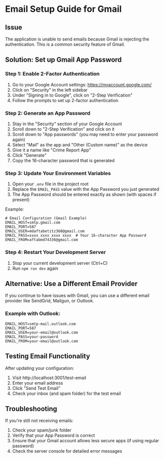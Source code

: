 # Email Setup Guide for Gmail

## Issue
The application is unable to send emails because Gmail is rejecting the authentication. This is a common security feature of Gmail.

## Solution: Set up Gmail App Password

### Step 1: Enable 2-Factor Authentication
1. Go to your Google Account settings: https://myaccount.google.com/
2. Click on "Security" in the left sidebar
3. Under "Signing in to Google", click on "2-Step Verification"
4. Follow the prompts to set up 2-factor authentication

### Step 2: Generate an App Password
1. Stay in the "Security" section of your Google Account
2. Scroll down to "2-Step Verification" and click on it
3. Scroll down to "App passwords" (you may need to enter your password again)
4. Select "Mail" as the app and "Other (Custom name)" as the device
5. Give it a name like "Crime Report App"
6. Click "Generate"
7. Copy the 16-character password that is generated

### Step 3: Update Your Environment Variables
1. Open your `.env` file in the project root
2. Replace the `EMAIL_PASS` value with the App Password you just generated
3. The App Password should be entered exactly as shown (with spaces if present)

Example:
```env
# Email Configuration (Gmail Example)
EMAIL_HOST=smtp.gmail.com
EMAIL_PORT=587
EMAIL_USER=mdaftabetitz360@gmail.com
EMAIL_PASS=xxxx xxxx xxxx xxxx  # Your 16-character App Password
EMAIL_FROM=aftabmd74336@gmail.com
```

### Step 4: Restart Your Development Server
1. Stop your current development server (Ctrl+C)
2. Run `npm run dev` again

## Alternative: Use a Different Email Provider

If you continue to have issues with Gmail, you can use a different email provider like SendGrid, Mailgun, or Outlook.

### Example with Outlook:
```env
EMAIL_HOST=smtp-mail.outlook.com
EMAIL_PORT=587
EMAIL_USER=your-email@outlook.com
EMAIL_PASS=your-password
EMAIL_FROM=your-email@outlook.com
```

## Testing Email Functionality

After updating your configuration:
1. Visit http://localhost:3001/test-email
2. Enter your email address
3. Click "Send Test Email"
4. Check your inbox (and spam folder) for the test email

## Troubleshooting

If you're still not receiving emails:
1. Check your spam/junk folder
2. Verify that your App Password is correct
3. Ensure that your Gmail account allows less secure apps (if using regular password)
4. Check the server console for detailed error messages